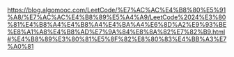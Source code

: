 https://blog.algomooc.com/LeetCode/%E7%AC%AC%E4%B8%80%E5%91%A8/%E7%AC%AC%E4%B8%89%E5%A4%A9/LeetCode%2024%E3%80%81%E4%B8%A4%E4%B8%A4%E4%BA%A4%E6%8D%A2%E9%93%BE%E8%A1%A8%E4%B8%AD%E7%9A%84%E8%8A%82%E7%82%B9.html#%E4%B8%89%E3%80%81%E5%8F%82%E8%80%83%E4%BB%A3%E7%A0%81